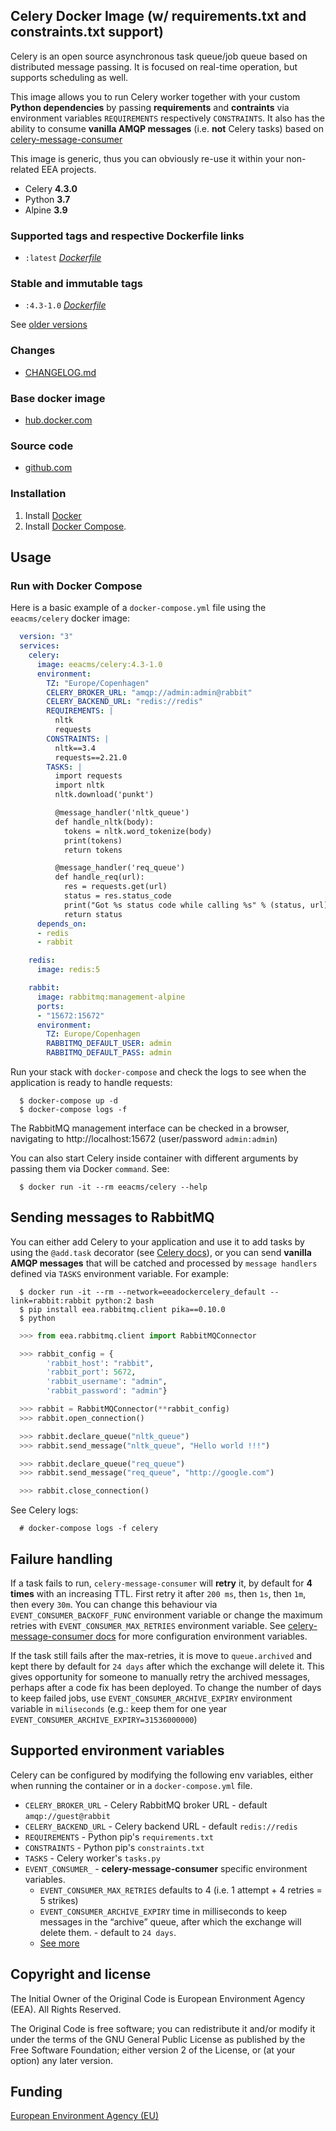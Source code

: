 ## Celery Docker Image (w/ requirements.txt and constraints.txt support)

Celery is an open source asynchronous task queue/job queue based on distributed message passing.
It is focused on real-time operation, but supports scheduling as well.

This image allows you to run Celery worker together with your custom **Python dependencies**
by passing **requirements** and **contraints** via environment variables `REQUIREMENTS` respectively `CONSTRAINTS`.
It also has the ability to consume **vanilla AMQP messages** (i.e. **not** Celery tasks) based on
[celery-message-consumer](https://pypi.org/project/celery-message-consumer/)

This image is generic, thus you can obviously re-use it within your non-related EEA projects.

  - Celery **4.3.0**
  - Python **3.7**
  - Alpine **3.9**


### Supported tags and respective Dockerfile links

  - `:latest` [*Dockerfile*](https://github.com/eea/eea.docker.celery/blob/master/Dockerfile)


### Stable and immutable tags

  - `:4.3-1.0` [*Dockerfile*](https://github.com/eea/eea.docker.celery/tree/4.3-1.0/Dockerfile)

See [older versions](https://github.com/eea/eea.docker.celery/releases)


### Changes

 - [CHANGELOG.md](https://github.com/eea/eea.docker.celery/blob/master/CHANGELOG.md)


### Base docker image

 - [hub.docker.com](https://hub.docker.com/r/eeacms/celery)


### Source code

  - [github.com](http://github.com/eea/eea.docker.celery)


### Installation

1. Install [Docker](https://www.docker.com/)
2. Install [Docker Compose](https://docs.docker.com/compose/install/).

## Usage


### Run with Docker Compose

Here is a basic example of a `docker-compose.yml` file using the `eeacms/celery` docker image:

```yaml
  version: "3"
  services:
    celery:
      image: eeacms/celery:4.3-1.0
      environment:
        TZ: "Europe/Copenhagen"
        CELERY_BROKER_URL: "amqp://admin:admin@rabbit"
        CELERY_BACKEND_URL: "redis://redis"
        REQUIREMENTS: |
          nltk
          requests
        CONSTRAINTS: |
          nltk==3.4
          requests==2.21.0
        TASKS: |
          import requests
          import nltk
          nltk.download('punkt')

          @message_handler('nltk_queue')
          def handle_nltk(body):
            tokens = nltk.word_tokenize(body)
            print(tokens)
            return tokens

          @message_handler('req_queue')
          def handle_req(url):
            res = requests.get(url)
            status = res.status_code
            print("Got %s status code while calling %s" % (status, url))
            return status
      depends_on:
      - redis
      - rabbit

    redis:
      image: redis:5

    rabbit:
      image: rabbitmq:management-alpine
      ports:
      - "15672:15672"
      environment:
        TZ: Europe/Copenhagen
        RABBITMQ_DEFAULT_USER: admin
        RABBITMQ_DEFAULT_PASS: admin
```


Run your stack with `docker-compose` and check the logs to see when the application is ready to handle requests:

```
  $ docker-compose up -d
  $ docker-compose logs -f
```

The RabbitMQ management interface can be checked in a browser, navigating to http://localhost:15672 (user/password `admin:admin`)

You can also start Celery inside container with different arguments by passing them via Docker `command`. See:

```
  $ docker run -it --rm eeacms/celery --help
```

## Sending messages to RabbitMQ

You can either add Celery to your application and use it to add tasks by using the `@add.task` decorator (see [Celery docs](http://docs.celeryproject.org/en/latest/getting-started/first-steps-with-celery.html#application)), or you can send **vanilla AMQP messages**
that will be catched and processed by `message handlers` defined via `TASKS` environment variable. For example:

```
  $ docker run -it --rm --network=eeadockercelery_default --link=rabbit:rabbit python:2 bash
  $ pip install eea.rabbitmq.client pika==0.10.0
  $ python
```

```python
  >>> from eea.rabbitmq.client import RabbitMQConnector

  >>> rabbit_config = {
        'rabbit_host': "rabbit",
        'rabbit_port': 5672,
        'rabbit_username': "admin",
        'rabbit_password': "admin"}

  >>> rabbit = RabbitMQConnector(**rabbit_config)
  >>> rabbit.open_connection()

  >>> rabbit.declare_queue("nltk_queue")
  >>> rabbit.send_message("nltk_queue", "Hello world !!!")

  >>> rabbit.declare_queue("req_queue")
  >>> rabbit.send_message("req_queue", "http://google.com")

  >>> rabbit.close_connection()
```

See Celery logs:
```
  # docker-compose logs -f celery
```

## Failure handling

If a task fails to run, `celery-message-consumer` will **retry** it, by default for **4 times** with an increasing TTL. First retry it after `200 ms`, then `1s`, then `1m`, then every `30m`. You can change this behaviour via `EVENT_CONSUMER_BACKOFF_FUNC` environment variable or change the maximum retries with `EVENT_CONSUMER_MAX_RETRIES` environment variable. See [celery-message-consumer docs](https://pypi.org/project/celery-message-consumer/) for more configuration environment variables.

If the task still fails after the max-retries, it is move to `queue.archived` and kept there by default for `24 days` after which the exchange will delete it. This gives opportunity for someone to manually retry the archived messages, perhaps after a code fix has been deployed. To change the number of days to keep failed jobs, use `EVENT_CONSUMER_ARCHIVE_EXPIRY` environment variable in `miliseconds` (e.g.: keep them for one year `EVENT_CONSUMER_ARCHIVE_EXPIRY=31536000000`)


## Supported environment variables ##

Celery can be configured by modifying the following env variables, either when running the container or in a `docker-compose.yml` file.

  * `CELERY_BROKER_URL` - Celery RabbitMQ broker URL - default `amqp://guest@rabbit`
  * `CELERY_BACKEND_URL` - Celery backend URL - default `redis://redis`
  * `REQUIREMENTS` - Python pip's `requirements.txt`
  * `CONSTRAINTS` - Python pip's `constraints.txt`
  * `TASKS` - Celery worker's `tasks.py`
  * `EVENT_CONSUMER_` - **celery-message-consumer** specific environment variables.
    * `EVENT_CONSUMER_MAX_RETRIES` defaults to 4 (i.e. 1 attempt + 4 retries = 5 strikes)
    * `EVENT_CONSUMER_ARCHIVE_EXPIRY` time in milliseconds to keep messages in the “archive” queue, after which the exchange will delete them. - default to `24 days`.
    * [See more](https://pypi.org/project/celery-message-consumer)


## Copyright and license

The Initial Owner of the Original Code is European Environment Agency (EEA).
All Rights Reserved.

The Original Code is free software;
you can redistribute it and/or modify it under the terms of the GNU
General Public License as published by the Free Software Foundation;
either version 2 of the License, or (at your option) any later
version.


## Funding

[European Environment Agency (EU)](http://eea.europa.eu)
